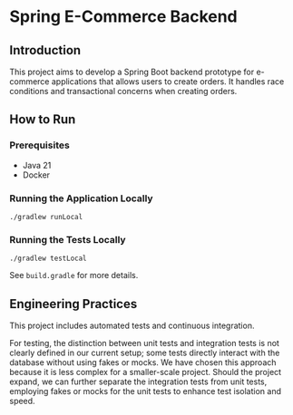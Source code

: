 # Spring E-Commerce Backend

## Introduction

This project aims to develop a Spring Boot backend prototype for e-commerce applications that allows users to create orders. It handles race conditions and transactional concerns when creating orders.

## How to Run

### Prerequisites

- Java 21
- Docker

### Running the Application Locally

```
./gradlew runLocal
```

### Running the Tests Locally

```
./gradlew testLocal
```

See `build.gradle` for more details.

## Engineering Practices

This project includes automated tests and continuous integration.

For testing, the distinction between unit tests and integration tests is not clearly defined in our current setup; some tests directly interact with the database without using fakes or mocks. We have chosen this approach because it is less complex for a smaller-scale project. Should the project expand, we can further separate the integration tests from unit tests, employing fakes or mocks for the unit tests to enhance test isolation and speed.
